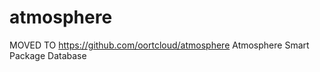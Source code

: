 atmosphere
==========

MOVED TO https://github.com/oortcloud/atmosphere Atmosphere Smart Package Database